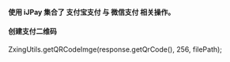 #### 使用 iJPay 集合了 支付宝支付 与 微信支付 相关操作。

#### 创建支付二维码
 ZxingUtils.getQRCodeImge(response.getQrCode(), 256, filePath);